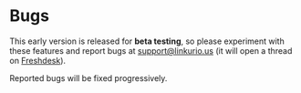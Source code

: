 # Bugs

This early version is released for **beta testing**, so please experiment with these features and report bugs at support@linkurio.us (it will open a thread on [Freshdesk](http://freshdesk.com/)).

Reported bugs will be fixed progressively.
